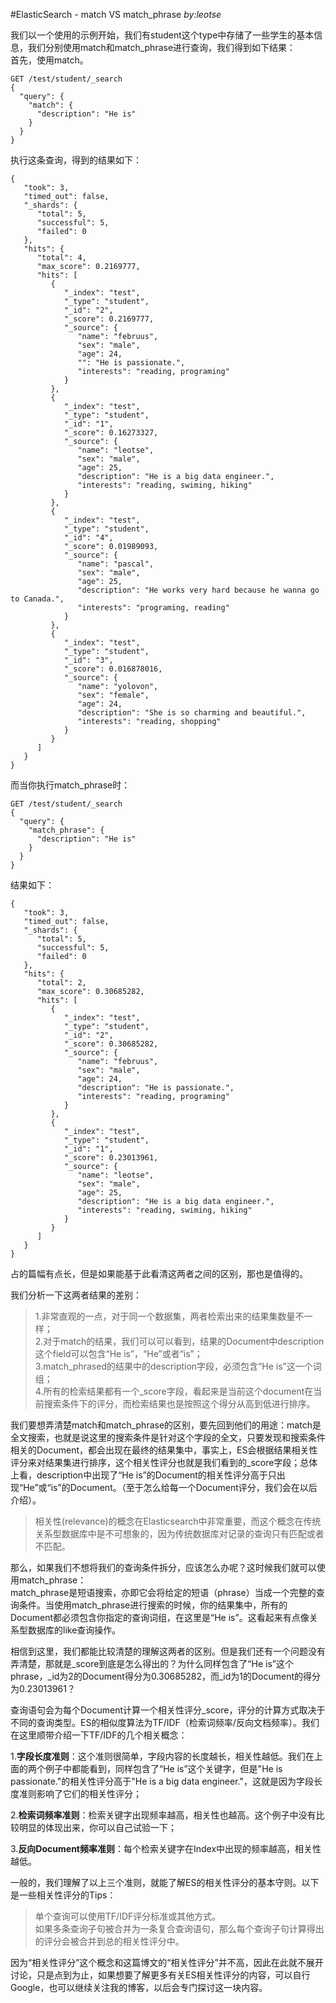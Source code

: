 #ElasticSearch - match VS match_phrase
_by:leotse_

我们以一个使用的示例开始，我们有student这个type中存储了一些学生的基本信息，我们分别使用match和match_phrase进行查询，我们得到如下结果：  
首先，使用match。
```
GET /test/student/_search
{
  "query": {
    "match": {
      "description": "He is"
    }
  }
}
```
执行这条查询，得到的结果如下：
```
{
   "took": 3,
   "timed_out": false,
   "_shards": {
      "total": 5,
      "successful": 5,
      "failed": 0
   },
   "hits": {
      "total": 4,
      "max_score": 0.2169777,
      "hits": [
         {
            "_index": "test",
            "_type": "student",
            "_id": "2",
            "_score": 0.2169777,
            "_source": {
               "name": "februus",
               "sex": "male",
               "age": 24,
               "": "He is passionate.",
               "interests": "reading, programing"
            }
         },
         {
            "_index": "test",
            "_type": "student",
            "_id": "1",
            "_score": 0.16273327,
            "_source": {
               "name": "leotse",
               "sex": "male",
               "age": 25,
               "description": "He is a big data engineer.",
               "interests": "reading, swiming, hiking"
            }
         },
         {
            "_index": "test",
            "_type": "student",
            "_id": "4",
            "_score": 0.01989093,
            "_source": {
               "name": "pascal",
               "sex": "male",
               "age": 25,
               "description": "He works very hard because he wanna go to Canada.",
               "interests": "programing, reading"
            }
         },
         {
            "_index": "test",
            "_type": "student",
            "_id": "3",
            "_score": 0.016878016,
            "_source": {
               "name": "yolovon",
               "sex": "female",
               "age": 24,
               "description": "She is so charming and beautiful.",
               "interests": "reading, shopping"
            }
         }
      ]
   }
}
```
而当你执行match_phrase时：
```
GET /test/student/_search
{
  "query": {
    "match_phrase": {
      "description": "He is"
    }
  }
}
```
结果如下：
```
{
   "took": 3,
   "timed_out": false,
   "_shards": {
      "total": 5,
      "successful": 5,
      "failed": 0
   },
   "hits": {
      "total": 2,
      "max_score": 0.30685282,
      "hits": [
         {
            "_index": "test",
            "_type": "student",
            "_id": "2",
            "_score": 0.30685282,
            "_source": {
               "name": "februus",
               "sex": "male",
               "age": 24,
               "description": "He is passionate.",
               "interests": "reading, programing"
            }
         },
         {
            "_index": "test",
            "_type": "student",
            "_id": "1",
            "_score": 0.23013961,
            "_source": {
               "name": "leotse",
               "sex": "male",
               "age": 25,
               "description": "He is a big data engineer.",
               "interests": "reading, swiming, hiking"
            }
         }
      ]
   }
}
```

占的篇幅有点长，但是如果能基于此看清这两者之间的区别，那也是值得的。

我们分析一下这两者结果的差别：  
>1.非常直观的一点，对于同一个数据集，两者检索出来的结果集数量不一样；  
2.对于match的结果，我们可以可以看到，结果的Document中description这个field可以包含“He is”，“He”或者“is”；  
3.match_phrased的结果中的description字段，必须包含“He is”这一个词组；  
4.所有的检索结果都有一个_score字段，看起来是当前这个document在当前搜索条件下的评分，而检索结果也是按照这个得分从高到低进行排序。  

我们要想弄清楚match和match_phrase的区别，要先回到他们的用途：match是全文搜索，也就是说这里的搜索条件是针对这个字段的全文，只要发现和搜索条件相关的Document，都会出现在最终的结果集中，事实上，ES会根据结果相关性评分来对结果集进行排序，这个相关性评分也就是我们看到的_score字段；总体上看，description中出现了“He is”的Document的相关性评分高于只出现“He”或“is”的Document。（至于怎么给每一个Document评分，我们会在以后介绍）。
>相关性(relevance)的概念在Elasticsearch中非常重要，而这个概念在传统关系型数据库中是不可想象的，因为传统数据库对记录的查询只有匹配或者不匹配。

那么，如果我们不想将我们的查询条件拆分，应该怎么办呢？这时候我们就可以使用match_phrase：  
match_phrase是短语搜索，亦即它会将给定的短语（phrase）当成一个完整的查询条件。当使用match_phrase进行搜索的时候，你的结果集中，所有的Document都必须包含你指定的查询词组，在这里是“He is”。这看起来有点像关系型数据库的like查询操作。

相信到这里，我们都能比较清楚的理解这两者的区别。但是我们还有一个问题没有弄清楚，那就是_score到底是怎么得出的？为什么同样包含了“He is”这个phrase，_id为2的Document得分为0.30685282，而_id为1的Document的得分为0.23013961？

查询语句会为每个Document计算一个相关性评分_score，评分的计算方式取决于不同的查询类型。ES的相似度算法为TF/IDF（检索词频率/反向文档频率）。我们在这里顺带介绍一下TF/IDF的几个相关概念：

1.**字段长度准则**：这个准则很简单，字段内容的长度越长，相关性越低。我们在上面的两个例子中都能看到，同样包含了“He is”这个关键字，但是"He is passionate."的相关性评分高于"He is a big data engineer."，这就是因为字段长度准则影响了它们的相关性评分；

2.**检索词频率准则**：检索关键字出现频率越高，相关性也越高。这个例子中没有比较明显的体现出来，你可以自己试验一下；

3.**反向Document频率准则**：每个检索关键字在Index中出现的频率越高，相关性越低。

一般的，我们理解了以上三个准则，就能了解ES的相关性评分的基本守则。以下是一些相关性评分的Tips：
>单个查询可以使用TF/IDF评分标准或其他方式。  
如果多条查询子句被合并为一条复合查询语句，那么每个查询子句计算得出的评分会被合并到总的相关性评分中。

因为“相关性评分”这个概念和这篇博文的“相关性评分”并不高，因此在此就不展开讨论，只是点到为止，如果想要了解更多有关ES相关性评分的内容，可以自行Google，也可以继续关注我的博客，以后会专门探讨这一块内容。

